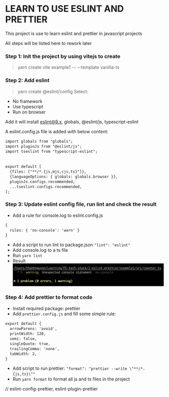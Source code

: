 # LEARN TO USE ESLINT AND PRETTIER
This project is use to learn eslint and prettier in javascript projects

All steps will be listed here to rework later

### Step 1: Init the project by using vitejs to create
> yarn create vite example1 -- --template vanilla-ts

### Step 2: Add eslint
> yarn create @eslint/config
Select: 
- No framework
- Use typescript
- Run on browser

Add it will install eslint@9.x, globals, @eslint/js, typescript-eslint

A eslint.config.js file is added with below content:
```
import globals from "globals";
import pluginJs from "@eslint/js";
import tseslint from "typescript-eslint";


export default [
  {files: ["**/*.{js,mjs,cjs,ts}"]},
  {languageOptions: { globals: globals.browser }},
  pluginJs.configs.recommended,
  ...tseslint.configs.recommended,
];
```

### Step 3: Update eslint config file, run lint and check the result
- Add a rule for console.log to eslint.config.js
```
{
  rules: { 'no-console': 'warn' }
}
```
- Add a script to run lint to package.json `"lint": "eslint"`
- Add console.log to a ts file
- Run `yarn lint`
- Result
![alt text](./readme-files/eslint-console.png)

### Step 4: Add prettier to format code
- Install required package: prettier
- Add `prettier.config.js` and fill some simple rule:
```
export default {
  arrowParens: 'avoid',
  printWidth: 120,
  semi: false,
  singleQuote: true,
  trailingComma: 'none',
  tabWidth: 2,
}
```
- Add script to run prettier: `"format": "prettier --write \"**/*.{js,ts}\""`
- Run `yarn format` to format all js and ts files in the project

// eslint-config-prettier, eslint-plugin-prettier